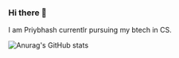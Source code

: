 ### Hi there 👋

I am Priybhash currentlr pursuing my btech in CS.


![Anurag's GitHub stats](https://github-readme-stats.vercel.app/api?username=Priybhash&theme=dark&show_icons=true)

